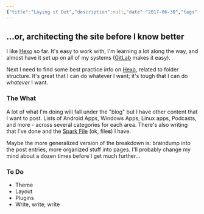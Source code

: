```yaml
---
{"title":"Laying it Out","description":null,"date":"2017-06-30","tags":["hexo","spark","SSG","webdev"],"dg-publish":true,"created":"2017-06-30T11:38:42","updated":"2025-08-09T22:22:27-04:00","permalink":"/output/write/2017/laying-it-out/","dgPassFrontmatter":true,"noteIcon":"3"}
---
```



## ...or, architecting the site before I know better

I like [Hexo](https://hexo.io/) so far. It's easy to work with, I'm learning a lot along the way, and almost have it set up on all of my systems ([GitLab](https://gitlab.com/) makes it easy).

Next I need to find some best practice info on [Hexo](https://hexo.io/), related to folder structure. It's great that I can do whatever I want; it's tough that I can do *whatever* I want.

### The What

A lot of what I'm doing will fall under the "blog" but I have other content that I want to post. Lists of Android Apps, Windows Apps, Linux apps, Podcasts, and more - across several categories for each area. There's also writing that I've done and the [Spark File](https://medium.com/the-writers-room/the-spark-file-8d6e7df7ae58) (ok, file**s**) I have.

Maybe the more generalized version of the breakdown is: braindump into the post entries, more organized stuff into pages. I'll probably change my mind about a dozen times before I get much further...

### To Do
- Theme
- Layout
- Plugins
- Write, write, write
